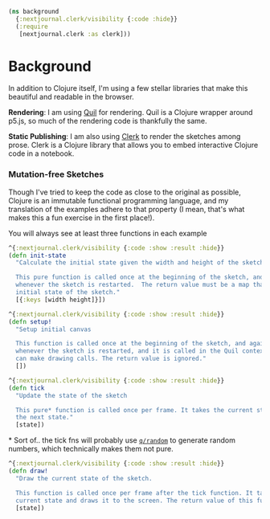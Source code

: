 ```clojure
(ns background
  {:nextjournal.clerk/visibility {:code :hide}}
  (:require
   [nextjournal.clerk :as clerk]))
```

# Background

In addition to Clojure itself, I'm using a few stellar libraries that make this beautiful and readable in the browser.

**Rendering**: I am using [Quil](http://quil.info/) for rendering. Quil is a Clojure wrapper around p5.js, so much of the rendering code is thankfully the same.

**Static Publishing**:  I am also using [Clerk](https://clerk.vision/) to render the sketches among prose. Clerk is a Clojure library that allows you to embed interactive Clojure code in a notebook.

### Mutation-free Sketches

Though I've tried to keep the code as close to the original as possible, Clojure is an immutable functional programming language, and my translation of the examples adhere to that property (I mean, that's what makes this a fun exercise in the first place!).

You will always see at least three functions in each example

```clojure
^{:nextjournal.clerk/visibility {:code :show :result :hide}}
(defn init-state
  "Calculate the initial state given the width and height of the sketch.

  This pure function is called once at the beginning of the sketch, and again
  whenever the sketch is restarted.  The return value must be a map that contains the
  initial state of the sketch."
  [{:keys [width height]}])

```

```clojure
^{:nextjournal.clerk/visibility {:code :show :result :hide}}
(defn setup!
  "Setup initial canvas

  This function is called once at the beginning of the sketch, and again
  whenever the sketch is restarted, and it is called in the Quil context, so it
  can make drawing calls. The return value is ignored."
  [])
```

```clojure
^{:nextjournal.clerk/visibility {:code :show :result :hide}}
(defn tick
  "Update the state of the sketch

  This pure* function is called once per frame. It takes the current state and returns
  the next state."
  [state])
```

\* Sort of.. the tick fns will probably use [`q/random`](http://quil.info/api/math/random) to generate random numbers, which technically makes them not pure.

```clojure
^{:nextjournal.clerk/visibility {:code :show :result :hide}}
(defn draw!
  "Draw the current state of the sketch.

  This function is called once per frame after the tick function. It takes the
  current state and draws it to the screen. The return value of this function is ignored."
  [state])
```
